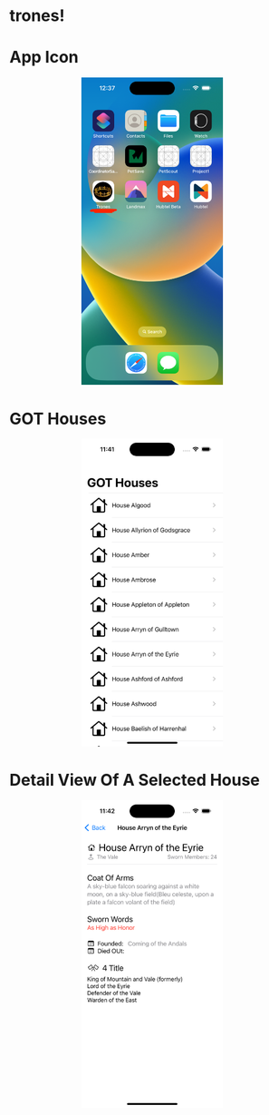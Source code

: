 # trones!

# App Icon
  <p align="center">
  <img src="https://github.com/diayan/trones/blob/main/Simulator%20Screen%20Shot%20-%20iPhone%2014%20Pro%20-%202022-10-28%20at%2000.37.15.png" width="250"/>
  </p>

# GOT Houses
  <p align="center">
  <img src="https://github.com/diayan/trones/blob/main/Simulator%20Screen%20Shot%20-%20iPhone%2014%20Pro%20-%202022-10-27%20at%2023.41.58.png" width="250"/>
  </p>
  
 # Detail View Of A Selected House
  <p align="center">
  <img src="https://github.com/diayan/trones/blob/main/Simulator%20Screen%20Shot%20-%20iPhone%2014%20Pro%20-%202022-10-27%20at%2023.42.13.png" width="250"/>
  </p>
